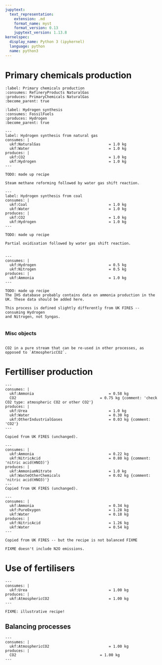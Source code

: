 ```yaml
---
jupytext:
  text_representation:
    extension: .md
    format_name: myst
    format_version: 0.13
    jupytext_version: 1.13.8
kernelspec:
  display_name: Python 3 (ipykernel)
  language: python
  name: python3
--- 
```


Primary chemicals production
============================

```{system:process} PrimaryChemicalsProduction
:label: Primary chemicals production
:consumes: RefineryProducts NaturalGas
:produces: PrimaryChemicals NaturalGas
:become_parent: true
```

```{system:process} HydrogenSynthesis
:label: Hydrogen synthesis
:consumes: FossilFuels
:produces: Hydrogen
:become_parent: true
```

```{system:process} HydrogenSynthesisFromNaturalGas
---
label: Hydrogen synthesis from natural gas
consumes: |
  ukf:NaturalGas                               = 1.0 kg
  ukf:Water                                    = 1.0 kg
produces: |
  ukf:CO2                                      = 1.0 kg
  ukf:Hydrogen                                 = 1.0 kg
---

TODO: made up recipe

Steam methane reforming followed by water gas shift reaction.

```

```{system:process} HydrogenSynthesisFromCoal
---
label: Hydrogen synthesis from coal
consumes: |
  ukf:Coal                                     = 1.0 kg
  ukf:Water                                    = 1.0 kg
produces: |
  ukf:CO2                                      = 1.0 kg
  ukf:Hydrogen                                 = 1.0 kg
---

TODO: made up recipe

Partial oxidisation followed by water gas shift reaction.

```

```{end-sub-processes}
```

```{system:process} AmmoniaSynthesis
---
consumes: |
  ukf:Hydrogen                                 = 0.5 kg
  ukf:Nitrogen                                 = 0.5 kg
produces: |
  ukf:Ammonia                                  = 1.0 kg
---

TODO: made up recipe
The IHS database probably contains data on ammonia production in the UK. These data should be added here.

This process is defined slightly differently from UK FIRES -- consuming Hydrogen
and Nitrogen, not Syngas.
```

```{end-sub-processes}
```

### Misc objects

```{system:object} CO2

CO2 in a pure stream that can be re-used in other processes, as opposed to `AtmosphericCO2`.
```

Fertilliser production
======================

````{system:process} ProducingUrea
---
consumes: |
  ukf:Ammonia                                  = 0.58 kg
  CO2                                      = 0.75 kg {comment: 'check CO2 type: atmospheric CO2 or other CO2'}
produces: |
  ukf:Urea                                     = 1.0 kg
  ukf:Water                                    = 0.30 kg
  ukf:OtherIndustrialGases                     = 0.03 kg {comment: 'CO2'}
---

Copied from UK FIRES (unchanged).
````

````{system:process} ProducingAmmoniumNitrate
---
consumes: |
  ukf:Ammonia                                  = 0.22 kg
  ukf:NitricAcid                               = 0.80 kg {comment: 'nitric acid(HNO3)'}
produces: |
  ukf:AmmoniumNitrate                          = 1.0 kg
  ukf:WasteOtherChemicals                      = 0.02 kg {comment: 'nitric acid(HNO3)'}
---
Copied from UK FIRES (unchanged).
````

```{system:process} ProducingNitricAcid
---
consumes: |
  ukf:Ammonia                                  = 0.34 kg
  ukf:PureOxygen                               = 1.28 kg
  ukf:Water                                    = 0.18 kg
produces: |
  ukf:NitricAcid                               = 1.26 kg
  ukf:Water                                    = 0.54 kg
---

Copied from UK FIRES -- but the recipe is not balanced FIXME

FIXME doesn't include N2O emissions.
```

# Use of fertilisers

```{system:process} UseOfUreaFertiliser
---
consumes: |
  ukf:Urea                                     = 1.00 kg
produces: |
  ukf:AtmosphericCO2                           = 1.00 kg
---

FIXME: illustrative recipe!
```

## Balancing processes

```{system:process} ExtractCO2FromAtmosphere
---
consumes: |
  ukf:AtmosphericCO2                           = 1.00 kg
produces: |
  CO2                                      = 1.00 kg
---
```

